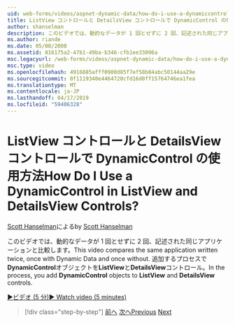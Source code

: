 ```yaml
---
uid: web-forms/videos/aspnet-dynamic-data/how-do-i-use-a-dynamiccontrol-in-listview-and-detailsview-controls
title: ListView コントロールと DetailsView コントロールで DynamicControl の使用方法 | Microsoft Docs
author: shanselman
description: このビデオでは、動的なデータが 1 回とせずに 2 回、記述された同じアプリケーションと比較します。 DynamicControl オブジェクトを ListView の処理で、追加する.
ms.author: riande
ms.date: 05/08/2008
ms.assetid: 816175a2-47b1-49ba-b346-cfb1ee33096a
msc.legacyurl: /web-forms/videos/aspnet-dynamic-data/how-do-i-use-a-dynamiccontrol-in-listview-and-detailsview-controls
msc.type: video
ms.openlocfilehash: 4916885afff0900d85f7ef58b84abc50144aa29e
ms.sourcegitcommit: 0f1119340e4464720cfd16d0ff15764746ea1fea
ms.translationtype: MT
ms.contentlocale: ja-JP
ms.lasthandoff: 04/17/2019
ms.locfileid: "59406328"
---
```

# <a name="how-do-i-use-a-dynamiccontrol-in-listview-and-detailsview-controls"></a><span data-ttu-id="57bc1-105">ListView コントロールと DetailsView コントロールで DynamicControl の使用方法</span><span class="sxs-lookup"><span data-stu-id="57bc1-105">How Do I Use a DynamicControl in ListView and DetailsView Controls?</span></span>

<span data-ttu-id="57bc1-106">[Scott Hanselman](https://github.com/shanselman)による</span><span class="sxs-lookup"><span data-stu-id="57bc1-106">by [Scott Hanselman](https://github.com/shanselman)</span></span>

<span data-ttu-id="57bc1-107">このビデオでは、動的なデータが 1 回とせずに 2 回、記述された同じアプリケーションと比較します。</span><span class="sxs-lookup"><span data-stu-id="57bc1-107">This video compares the same application written twice, once with Dynamic Data and once without.</span></span> <span data-ttu-id="57bc1-108">追加するプロセスで**DynamicControl**オブジェクトを**ListView**と**DetailsView**コントロール。</span><span class="sxs-lookup"><span data-stu-id="57bc1-108">In the process, you add **DynamicControl** objects to **ListView** and **DetailsView** controls.</span></span>

[<span data-ttu-id="57bc1-109">&#9654;ビデオ (5 分)</span><span class="sxs-lookup"><span data-stu-id="57bc1-109">&#9654; Watch video (5 minutes)</span></span>](https://channel9.msdn.com/Blogs/ASP-NET-Site-Videos/how-do-i-use-a-dynamiccontrol-in-listview-and-detailsview-controls)

> [!div class="step-by-step"]
> <span data-ttu-id="57bc1-110">[前へ](how-do-i-display-unknown-datatypes.md)
> [次へ](getting-started-with-dynamic-data.md)</span><span class="sxs-lookup"><span data-stu-id="57bc1-110">[Previous](how-do-i-display-unknown-datatypes.md)
[Next](getting-started-with-dynamic-data.md)</span></span>
